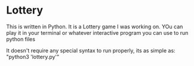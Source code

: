 # Lottery


This is written in Python. It is a Lottery game I was working on. YOu can play it in your terminal or whatever interactive program you can use to run python files

It doesn't require any special syntax to run properly, its as simple as: "python3 'lottery.py'"
